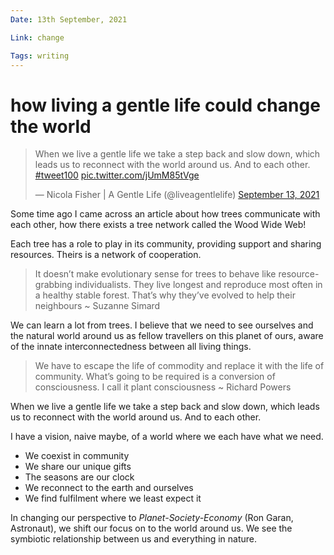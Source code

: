 ```yaml
---
Date: 13th September, 2021

Link: change

Tags: writing
---
```


# how living a gentle life could change the world

<blockquote class="twitter-tweet"><p lang="en" dir="ltr">When we live a gentle life we take a step back and slow down, which leads us to reconnect with the world around us. And to each other. <a href="https://twitter.com/hashtag/tweet100?src=hash&amp;ref_src=twsrc%5Etfw">#tweet100</a> <a href="https://t.co/jUmM85tVge">pic.twitter.com/jUmM85tVge</a></p>&mdash; Nicola Fisher | A Gentle Life (@liveagentlelife) <a href="https://twitter.com/liveagentlelife/status/1437323125734182913?ref_src=twsrc%5Etfw">September 13, 2021</a></blockquote> <script async src="https://platform.twitter.com/widgets.js" charset="utf-8"></script>

Some time ago I came across an article about how trees communicate with each other, how there exists a tree network called the Wood Wide Web!

Each tree has a role to play in its community, providing support and sharing resources. Theirs is a network of cooperation.

> It doesn’t make evolutionary sense for trees to behave like resource-grabbing individualists. They live longest and reproduce most often in a healthy stable forest. That’s why they’ve evolved to help their neighbours ~ Suzanne Simard

We can learn a lot from trees. I believe that we need to see ourselves and the natural world around us as fellow travellers on this planet of ours, aware of the innate interconnectedness between all living things.

> We have to escape the life of commodity and replace it with the life of community. What’s going to be required is a conversion of consciousness. I call it plant consciousness ~ Richard Powers

When we live a gentle life we take a step back and slow down, which leads us to reconnect with the world around us. And to each other.

I have a vision, naive maybe, of a world where we each have what we need.

-   We coexist in community
-   We share our unique gifts
-   The seasons are our clock
-   We reconnect to the earth and ourselves
-   We find fulfilment where we least expect it

In changing our perspective to _Planet-Society-Economy_ (Ron Garan, Astronaut), we shift our focus on to the world around us. We see the symbiotic relationship between us and everything in nature.